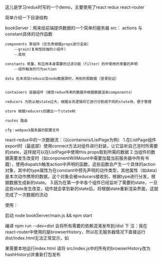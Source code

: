 这儿是学习redux时写的一个demo，主要使用了react redux react-router

简单介绍一下目录结构

bookServer：用来给前端提供数据的一个简单的服务器
src：
	actions 与constant具体的动作函数

	components 笨组件（仅负责根据props进行渲染）
		--grain(复用性较强的小组件)
		--其他

	constants 常量，和应用本身需要的过滤功能（filter）的中使用的常量的声明
		--组件触发的行为action

	data 在未添加redux以及node数据源时，用到的假数据（登录验证）
	

	containers 容器组件（接受redux传来的数据并根据数据渲染components）

	reducers 为防止根state过大，根据业务逻辑将它进行分割成不同的state块，便于管理

	store 根据reducers创建出一个state树

	routes 路由

	cfg：webpack服务器的配置文件

react-redux中的一次数据流：（以containers/ListPage为例）
	1.在ListPage组件export时（最底部）使用connect方法对组件进行封装，让它监听自己渲时所需要的state，这样就可以在ListPage中使用this.props取到所需的数据
	2.当组件的数据需要发生改变时（如conponentWillMount中需要加载当前服务器中所有书籍），使用dispatch触发action中声明的函数，这些函数会产生一个具体的action对象，其中的type属性为在constant中预先声明的动作类型，其他属性（如data）是本次动作携带的数据，这个对象会被reducers接收到，根据type进行分发，根据数据生成新的state。
	3.因为在第一步中各个组件已经监听了需要的state，一旦这些state发生改变，组件就会拿到新的state后，将根据state重新渲染界面，这就完成了一次数据的流动


使用：

启动 node bookServer/main.js && npm start

编译 npm run --dev=dist 会将所有需要的依赖混淆发布到/dist 下
注：我在react-router中使用的是browserHistory，所以在无服务器情况下直接运行dist/index.html无法正常显示，如

果需要本地运行index.html 请将 src/index.js中的所有的browserHistory改为hashHistory)并重新打包发布